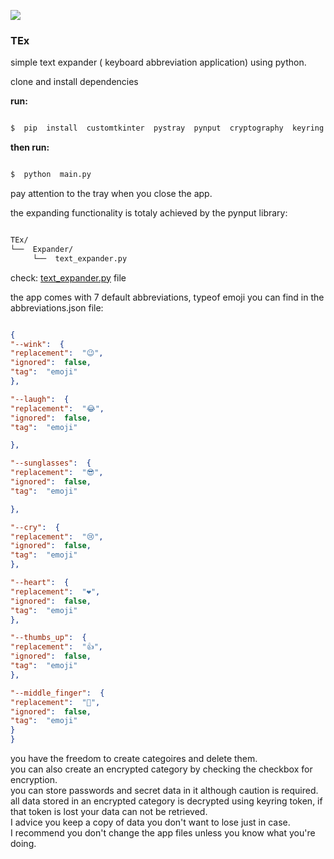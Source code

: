 
![](https://i.imghippo.com/files/wMQo7503Jls.jpg)

###  TEx

simple text expander ( keyboard abbreviation application) using python.

clone and install dependencies </br>

**run:**

```bash

$  pip  install  customtkinter  pystray  pynput  cryptography  keyring  psutil  notify-py

```

  

**then run:**

```bash

$  python  main.py

```

  

pay attention to the tray when you close the app.

  

the expanding functionality is totaly achieved by the pynput library:

```bash

TEx/
└──  Expander/
     └──  text_expander.py

```
check: [text_expander.py](https://github.com/gravadox/TEx/blob/main/Expander/Text_expander.py) file

  

the app comes with 7 default abbreviations, typeof emoji you can find in the abbreviations.json file:

```json

{
"--wink":  {
"replacement":  "😉",
"ignored":  false,
"tag":  "emoji"
},

"--laugh":  {
"replacement":  "😂",
"ignored":  false,
"tag":  "emoji"

},

"--sunglasses":  {
"replacement":  "😎",
"ignored":  false,
"tag":  "emoji"

},

"--cry":  {
"replacement":  "😢",
"ignored":  false,
"tag":  "emoji"
},

"--heart":  {
"replacement":  "❤️",
"ignored":  false,
"tag":  "emoji"
},

"--thumbs_up":  {
"replacement":  "👍",
"ignored":  false,
"tag":  "emoji"
},

"--middle_finger":  {
"replacement":  "🖕",
"ignored":  false,
"tag":  "emoji"
}
}

```

you have the freedom to create categoires and delete them.<br>
you can also create an encrypted category by checking the checkbox for encryption.<br>
you can store passwords and secret data in it although caution is required.<br>
all data stored in an encrypted category is decrypted using keyring token, if that token is lost your data can not be retrieved.<br>
I advice you keep a copy of data you don't want to lose just in case.<br>
I recommend you don't change the app files unless you know what you're doing.
